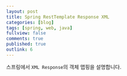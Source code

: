 ```yaml
---
layout: post
title: Spring RestTemplate Response XML
categories: [blog]
tags: [spring, web, java]
fullview: false
comments: true
published: true
outlink: 6
---
```


스프링에서 `XML Response`의 객체 맵핑을 설명합니다.
